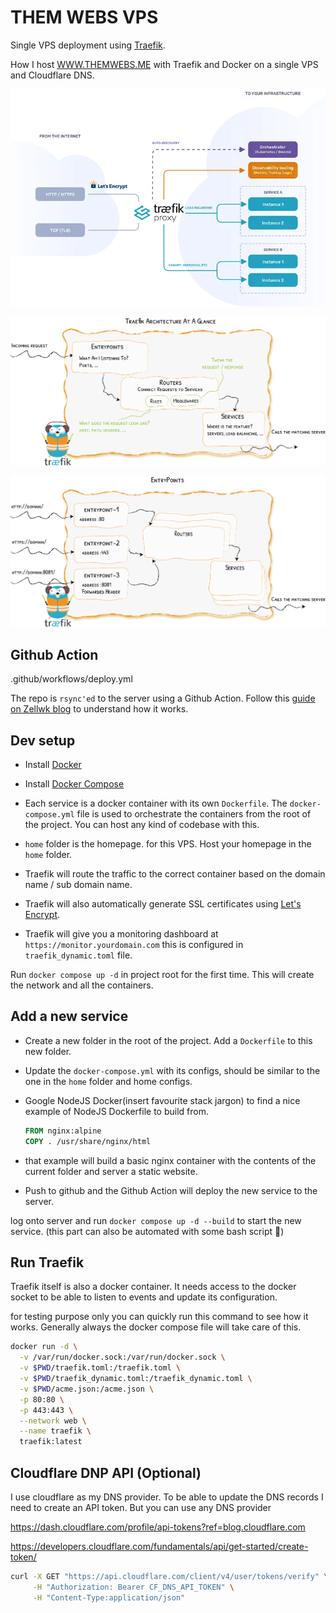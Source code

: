 # THEM WEBS VPS

Single VPS deployment using [Traefik](https://traefik.io/traefik/).

How I host [WWW.THEMWEBS.ME](https://www.themwebs.me/) with Traefik and Docker on a single VPS and Cloudflare DNS.

![photo1](.github/diagram.webp)

![photo3](.github/architecture-overview.webp)

![photo2](.github/entrypoints.webp)

## Github Action

.github/workflows/deploy.yml

The repo is `rsync'ed` to the server using a Github Action.
Follow this [guide on Zellwk blog](https://zellwk.com/blog/github-actions-deploy) to understand how it works.

## Dev setup

- Install [Docker](https://docs.docker.com/get-docker/)
- Install [Docker Compose](https://docs.docker.com/compose/install/)

- Each service is a docker container with its own `Dockerfile`. The `docker-compose.yml` file is used to orchestrate the containers from the root of the project. You can host any kind of codebase with this.
- `home` folder is the homepage. for this VPS. Host your homepage in the `home` folder.
- Traefik will route the traffic to the correct container based on the domain name / sub domain name.
- Traefik will also automatically generate SSL certificates using [Let's Encrypt](https://letsencrypt.org/).
- Traefik will give you a monitoring dashboard at `https://monitor.yourdomain.com` this is configured in `traefik_dynamic.toml` file.

Run `docker compose up -d` in project root for the first time. This will create the network and all the containers.

## Add a new service

- Create a new folder in the root of the project. Add a `Dockerfile` to this new folder.
- Update the `docker-compose.yml` with its configs, should be similar to the one in the `home` folder and home configs.
- Google NodeJS Docker(insert favourite stack jargon) to find a nice example of NodeJS Dockerfile to build from.
  
  ```dockerfile
  FROM nginx:alpine
  COPY . /usr/share/nginx/html
  ```
  
- that example will build a basic nginx container with the contents of the current folder and server a static website.
- Push to github and the Github Action will deploy the new service to the server.

log onto server and run `docker compose up -d --build` to start the new service. (this part can also be automated with some bash script 🥸)

## Run Traefik

Traefik itself is also a docker container. It needs access to the docker socket to be able to listen to events and update its configuration.

for testing purpose only you can quickly run this command to see how it works. Generally always the docker compose  file will take care of this.

```bash
docker run -d \
  -v /var/run/docker.sock:/var/run/docker.sock \
  -v $PWD/traefik.toml:/traefik.toml \
  -v $PWD/traefik_dynamic.toml:/traefik_dynamic.toml \
  -v $PWD/acme.json:/acme.json \
  -p 80:80 \
  -p 443:443 \
  --network web \
  --name traefik \
  traefik:latest
```

## Cloudflare DNP API (Optional)

I use cloudflare as my DNS provider. To be able to update the DNS records I need to create an API token. But you can use any DNS provider

<https://dash.cloudflare.com/profile/api-tokens?ref=blog.cloudflare.com>

<https://developers.cloudflare.com/fundamentals/api/get-started/create-token/>

```bash
curl -X GET "https://api.cloudflare.com/client/v4/user/tokens/verify" \
     -H "Authorization: Bearer CF_DNS_API_TOKEN" \
     -H "Content-Type:application/json"
```
